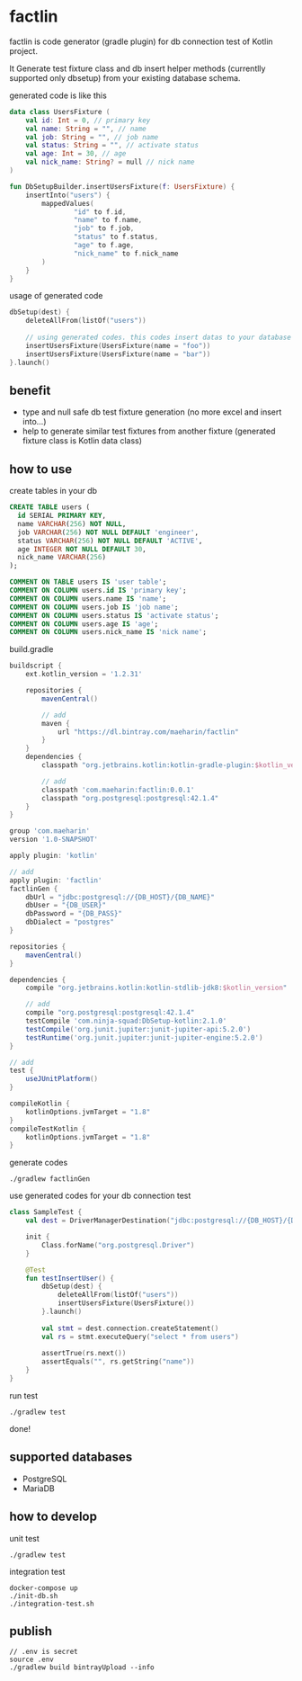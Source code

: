 # factlin

factlin is code generator (gradle plugin) for db connection test of Kotlin project.

It Generate test fixture class and db insert helper methods (currentlly supported only dbsetup) from your existing database schema.

generated code is like this

```kotlin
data class UsersFixture (
    val id: Int = 0, // primary key
    val name: String = "", // name
    val job: String = "", // job name
    val status: String = "", // activate status
    val age: Int = 30, // age
    val nick_name: String? = null // nick name
)

fun DbSetupBuilder.insertUsersFixture(f: UsersFixture) {
    insertInto("users") {
        mappedValues(
                "id" to f.id,
                "name" to f.name,
                "job" to f.job,
                "status" to f.status,
                "age" to f.age,
                "nick_name" to f.nick_name
        )
    }
}
```

usage of generated code

```kotlin
dbSetup(dest) {
    deleteAllFrom(listOf("users")) 
    
    // using generated codes. this codes insert datas to your database
    insertUsersFixture(UsersFixture(name = "foo"))
    insertUsersFixture(UsersFixture(name = "bar"))
}.launch()
```

## benefit

- type and null safe db test fixture generation (no more excel and insert into...)
- help to generate similar test fixtures from another fixture (generated fixture class is Kotlin data class)

## how to use

create tables in your db

```sql
CREATE TABLE users (
  id SERIAL PRIMARY KEY,
  name VARCHAR(256) NOT NULL,
  job VARCHAR(256) NOT NULL DEFAULT 'engineer',
  status VARCHAR(256) NOT NULL DEFAULT 'ACTIVE',
  age INTEGER NOT NULL DEFAULT 30,
  nick_name VARCHAR(256)
);

COMMENT ON TABLE users IS 'user table';
COMMENT ON COLUMN users.id IS 'primary key';
COMMENT ON COLUMN users.name IS 'name';
COMMENT ON COLUMN users.job IS 'job name';
COMMENT ON COLUMN users.status IS 'activate status';
COMMENT ON COLUMN users.age IS 'age';
COMMENT ON COLUMN users.nick_name IS 'nick name';
```

build.gradle

```gradle
buildscript {
    ext.kotlin_version = '1.2.31'

    repositories {
        mavenCentral()

        // add
        maven {
            url "https://dl.bintray.com/maeharin/factlin"
        }
    }
    dependencies {
        classpath "org.jetbrains.kotlin:kotlin-gradle-plugin:$kotlin_version"

        // add
        classpath 'com.maeharin:factlin:0.0.1'
        classpath "org.postgresql:postgresql:42.1.4"
    }
}

group 'com.maeharin'
version '1.0-SNAPSHOT'

apply plugin: 'kotlin'

// add
apply plugin: 'factlin'
factlinGen {
    dbUrl = "jdbc:postgresql://{DB_HOST}/{DB_NAME}"
    dbUser = "{DB_USER}"
    dbPassword = "{DB_PASS}"
    dbDialect = "postgres"
}

repositories {
    mavenCentral()
}

dependencies {
    compile "org.jetbrains.kotlin:kotlin-stdlib-jdk8:$kotlin_version"

    // add
    compile "org.postgresql:postgresql:42.1.4"
    testCompile 'com.ninja-squad:DbSetup-kotlin:2.1.0'
    testCompile('org.junit.jupiter:junit-jupiter-api:5.2.0')
    testRuntime('org.junit.jupiter:junit-jupiter-engine:5.2.0')
}

// add
test {
    useJUnitPlatform()
}

compileKotlin {
    kotlinOptions.jvmTarget = "1.8"
}
compileTestKotlin {
    kotlinOptions.jvmTarget = "1.8"
}
```

generate codes

```
./gradlew factlinGen
```

use generated codes for your db connection test

```kotlin
class SampleTest {
    val dest = DriverManagerDestination("jdbc:postgresql://{DB_HOST}/{DB_NAME}", "DB_USER", "DB_PASS")

    init {
        Class.forName("org.postgresql.Driver")
    }

    @Test
    fun testInsertUser() {
        dbSetup(dest) {
            deleteAllFrom(listOf("users"))
            insertUsersFixture(UsersFixture())
        }.launch()
        
        val stmt = dest.connection.createStatement()
        val rs = stmt.executeQuery("select * from users")
        
        assertTrue(rs.next())
        assertEquals("", rs.getString("name"))
    }
}
```

run test

```
./gradlew test
```

done!

## supported databases

- PostgreSQL
- MariaDB

## how to develop

unit test

```
./gradlew test
```

integration test

```
docker-compose up
./init-db.sh
./integration-test.sh
```

## publish

```
// .env is secret
source .env
./gradlew build bintrayUpload --info
```
